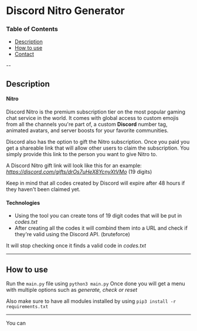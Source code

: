 # Discord Nitro Generator

### Table of Contents
- [Description](#description)
- [How to use](#how-to-use)
- [Contact](#contact)

--

## Description

#### Nitro

Discord Nitro is the premium subscription tier on the most popular gaming chat service in the world. It comes with global access to custom emojis from all the channels you're part of, a custom **Discord** number tag, animated avatars, and server boosts for your favorite communities.

Discord also has the option to gift the Nitro subscription. Once you paid you get a shareable link that will allow other users to claim the subscription. You simply provide this link to the person you want to give Nitro to.

A Discord Nitro gift link will look like this for an example: *https://discord.com/gifts/drOs7uHeX8YcnyXtVMo* (19 digits)

Keep in mind that all codes created by Discord will expire after 48 hours if they haven't been claimed yet.

#### Technologies

- Using the tool you can create tons of 19 digit codes that will be put in *codes.txt*
- After creating all the codes it will combind them into a URL and check if they're valid using the Discord API. (bruteforce)

It will stop checking once it finds a valid code in *codes.txt*

---

## How to use

Run the ``main.py`` file using ``python3 main.py``
Once done you will get a menu with multiple options such as *generate, check or reset*

Also make sure to have all modules installed by using ``pip3 install -r requirements.txt``

---

You can 

